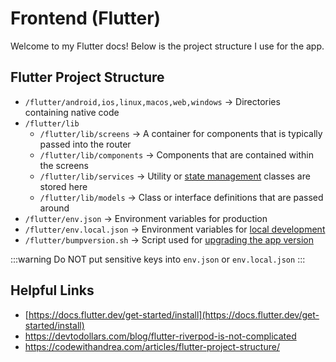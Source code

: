 # Frontend (Flutter)

Welcome to my Flutter docs! Below is the project structure I use for the app.
## Flutter Project Structure

* `/flutter/android,ios,linux,macos,web,windows` -> Directories containing native code
* `/flutter/lib`
  * `/flutter/lib/screens` -> A container for components that is typically passed into the router
  * `/flutter/lib/components` -> Components that are contained within the screens
  * `/flutter/lib/services` -> Utility or [state management](misc/state-management.md) classes are stored here
  * `/flutter/lib/models` -> Class or interface definitions that are passed around
* `/flutter/env.json` -> Environment variables for production
* `/flutter/env.local.json` -> Environment variables for [local development](../supabase/local-development/pull-changes.md)
* `/flutter/bumpversion.sh` -> Script used for [upgrading the app version](./release.md)

:::warning
Do NOT put sensitive keys into `env.json` or `env.local.json`
:::

## Helpful Links
* [https://docs.flutter.dev/get-started/install](https://docs.flutter.dev/get-started/install)
* https://devtodollars.com/blog/flutter-riverpod-is-not-complicated
* https://codewithandrea.com/articles/flutter-project-structure/
